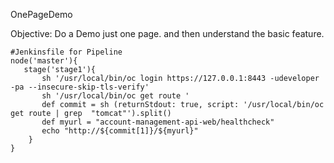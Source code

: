 OnePageDemo

Objective: Do a Demo just one page.
           and then understand the basic feature.
```       
#Jenkinsfile for Pipeline
node('master'){
   stage('stage1'){
       sh '/usr/local/bin/oc login https://127.0.0.1:8443 -udeveloper -pa --insecure-skip-tls-verify'
       sh '/usr/local/bin/oc get route ' 
       def commit = sh (returnStdout: true, script: '/usr/local/bin/oc get route | grep  "tomcat"').split()
       def myurl = "account-management-api-web/healthcheck"
       echo "http://${commit[1]}/${myurl}"
    }
}
```
